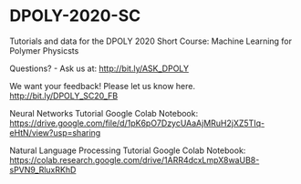 # DPOLY-2020-SC
Tutorials and data for the DPOLY 2020 Short Course: Machine Learning for Polymer Physicsts

Questions? - Ask us at: http://bit.ly/ASK_DPOLY

We want your feedback! Please let us know here. http://bit.ly/DPOLY_SC20_FB

Neural Networks Tutorial Google Colab Notebook: https://drive.google.com/file/d/1pK6pO7DzycUAaAjMRuH2jXZ5TIq-eHtN/view?usp=sharing

Natural Language Processing Tutorial Google Colab Notebook: https://colab.research.google.com/drive/1ARR4dcxLmpX8waUB8-sPVN9_RluxRKhD




